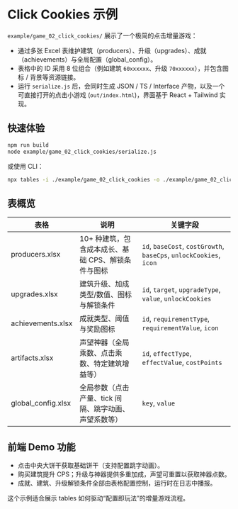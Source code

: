 # Click Cookies 示例

`example/game_02_click_cookies/` 展示了一个极简的点击增量游戏：

- 通过多张 Excel 表维护建筑（producers）、升级（upgrades）、成就（achievements）与全局配置（global_config）。
- 表格中的 ID 采用 8 位组合（例如建筑 `60xxxxxx`、升级 `70xxxxxx`），并包含图标 / 背景等资源链接。
- 运行 `serialize.js` 后，会同时生成 JSON / TS / Interface 产物，以及一个可直接打开的点击小游戏 (`out/index.html`)，界面基于 React + Tailwind 实现。

## 快速体验

```bash
npm run build
node example/game_02_click_cookies/serialize.js
```

或使用 CLI：

```bash
npx tables -i ./example/game_02_click_cookies -o ./example/game_02_click_cookies/out -f json
```

## 表概览

| 表格 | 说明 | 关键字段 |
| --- | --- | --- |
| producers.xlsx | 10+ 种建筑，包含成本成长、基础 CPS、解锁条件与图标 | `id`, `baseCost`, `costGrowth`, `baseCps`, `unlockCookies`, `icon` |
| upgrades.xlsx | 建筑升级、加成类型/数值、图标与解锁条件 | `id`, `target`, `upgradeType`, `value`, `unlockCookies` |
| achievements.xlsx | 成就类型、阈值与奖励图标 | `id`, `requirementType`, `requirementValue`, `icon` |
| artifacts.xlsx | 声望神器（全局乘数、点击乘数、特定建筑增益等） | `id`, `effectType`, `effectValue`, `costPoints` |
| global_config.xlsx | 全局参数（点击产量、tick 间隔、跳字动画、声望系数等） | `key`, `value` |

## 前端 Demo 功能

- 点击中央大饼干获取基础饼干（支持配置跳字动画）。
- 购买建筑提升 CPS；升级与神器提供多重加成，声望可重置以获取神器点数。
- 成就、建筑、升级解锁条件全部由表格配置控制，运行时在日志中播报。

这个示例适合展示 tables 如何驱动“配置即玩法”的增量游戏流程。
